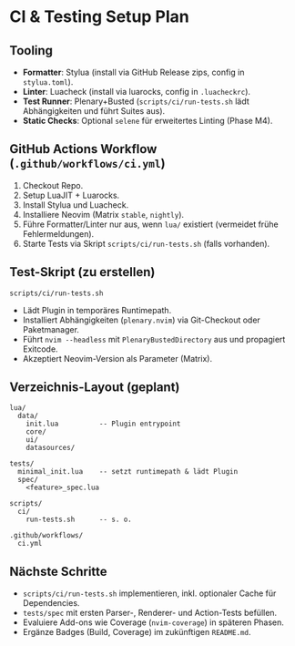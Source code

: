 # CI & Testing Setup Plan

## Tooling
- **Formatter**: Stylua (install via GitHub Release zips, config in `stylua.toml`).
- **Linter**: Luacheck (install via luarocks, config in `.luacheckrc`).
- **Test Runner**: Plenary+Busted (`scripts/ci/run-tests.sh` lädt Abhängigkeiten und führt Suites aus).
- **Static Checks**: Optional `selene` für erweitertes Linting (Phase M4).

## GitHub Actions Workflow (`.github/workflows/ci.yml`)
1. Checkout Repo.
2. Setup LuaJIT + Luarocks.
3. Install Stylua und Luacheck.
4. Installiere Neovim (Matrix `stable`, `nightly`).
5. Führe Formatter/Linter nur aus, wenn `lua/` existiert (vermeidet frühe Fehlermeldungen).
6. Starte Tests via Skript `scripts/ci/run-tests.sh` (falls vorhanden).

## Test-Skript (zu erstellen)
`scripts/ci/run-tests.sh`
- Lädt Plugin in temporäres Runtimepath.
- Installiert Abhängigkeiten (`plenary.nvim`) via Git-Checkout oder Paketmanager.
- Führt `nvim --headless` mit `PlenaryBustedDirectory` aus und propagiert Exitcode.
- Akzeptiert Neovim-Version als Parameter (Matrix).

## Verzeichnis-Layout (geplant)
```
lua/
  data/
    init.lua          -- Plugin entrypoint
    core/
    ui/
    datasources/

tests/
  minimal_init.lua    -- setzt runtimepath & lädt Plugin
  spec/
    <feature>_spec.lua

scripts/
  ci/
    run-tests.sh      -- s. o.

.github/workflows/
  ci.yml
```

## Nächste Schritte
- `scripts/ci/run-tests.sh` implementieren, inkl. optionaler Cache für Dependencies.
- `tests/spec` mit ersten Parser-, Renderer- und Action-Tests befüllen.
- Evaluiere Add-ons wie Coverage (`nvim-coverage`) in späteren Phasen.
- Ergänze Badges (Build, Coverage) im zukünftigen `README.md`.
